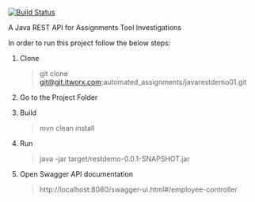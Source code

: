 [![Build Status](https://travis-ci.com/john-refaat/rest-demo.svg?token=cmSJyCpirfb7z9Gi2bej&branch=master)](https://travis-ci.com/john-refaat/rest-demo)

A Java REST API for Assignments Tool Investigations

In order to run this project follow the below steps:

1. Clone 
	> git clone git@git.itworx.com:automated_assignments/javarestdemo01.git

2. Go to the Project Folder

3. Build
	> mvn clean install

4. Run
	> java -jar target/restdemo-0.0.1-SNAPSHOT.jar

5. Open Swagger API documentation
	> http://localhost:8080/swagger-ui.html#/employee-controller
	

